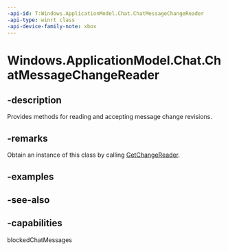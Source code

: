 ```yaml
---
-api-id: T:Windows.ApplicationModel.Chat.ChatMessageChangeReader
-api-type: winrt class
-api-device-family-note: xbox
---
```


<!-- Class syntax.
public class ChatMessageChangeReader : Windows.ApplicationModel.Chat.IChatMessageChangeReader
-->

# Windows.ApplicationModel.Chat.ChatMessageChangeReader

## -description
Provides methods for reading and accepting message change revisions.

## -remarks
Obtain an instance of this class by calling [GetChangeReader](chatmessagechangetracker_getchangereader.md).

## -examples

## -see-also


## -capabilities
blockedChatMessages